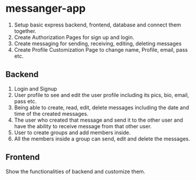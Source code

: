 # messanger-app

1. Setup basic express backend, frontend, database and connect them together.
2. Create Authorization Pages for sign up and login.
3. Create messaging for sending, receiving, editing, deleting messages
4. Create Profile Customization Page to change name, Profile, email, pass etc.

## Backend

1. Login and Signup
2. User profile to see and edit the user profile including its pics, bio, email, pass etc.
3. Being able to create, read, edit, delete messages including the date and time of the created messages.
4. The user who created that message and send it to the other user and have the ability to receive message from that other user.
5. User to create groups and add members inside.
6. All the members inside a group can send, edit and delete the messages.

## Frontend

Show the functionalities of backend and customize them.
